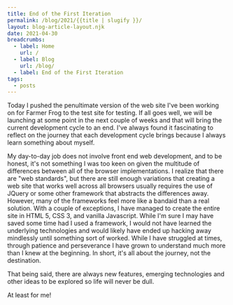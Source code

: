 ```yaml
---
title: End of the First Iteration
permalink: /blog/2021/{{title | slugify }}/
layout: blog-article-layout.njk
date: 2021-04-30
breadcrumbs:
  - label: Home
    url: /
  - label: Blog
    url: /blog/
  - label: End of the First Iteration
tags:
  - posts
---
```


<!-- Excerpt Start -->

Today I pushed the penultimate version of the web site I've been working on for Farmer Frog to the test site for testing. If all goes well, we will be launching at some point in the next couple of weeks and that will bring the current development cycle to an end. I've always found it fascinating to reflect on the journey that each development cycle brings because I always learn something about myself.

<!-- Excerpt End -->

My day-to-day job does not involve front end web development, and to be honest, it's not something I was too keen on given the multitude of differences between all of the browser implementations. I realize that there are "web standards", but there are still enough variations that creating a web site that works well across all browsers usually requires the use of JQuery or some other framework that abstracts the differences away. However, many of the frameworks feel more like a bandaid than a real solution. With a couple of exceptions, I have managed to create the entire site in HTML 5, CSS 3, and vanilla Javascript. While I'm sure I may have saved some time had I used a framework, I would not have learned the underlying technologies and would likely have ended up hacking away mindlessly until something sort of worked. While I have struggled at times, through patience and perseverance I have grown to understand much more than I knew at the beginning. In short, it's all about the journey, not the destination.

That being said, there are always new features, emerging technologies and other ideas to be explored so life will never be dull.

At least for me!
